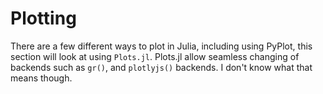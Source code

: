# Plotting

There are a few different ways to plot in Julia, including using PyPlot, this section will look at using `Plots.jl`.
Plots.jl allow seamless changing of backends such as `gr()`, and `plotlyjs()` backends. I don't know what that means though.